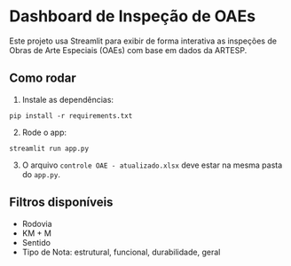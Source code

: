 
# Dashboard de Inspeção de OAEs

Este projeto usa Streamlit para exibir de forma interativa as inspeções de Obras de Arte Especiais (OAEs) com base em dados da ARTESP.

## Como rodar

1. Instale as dependências:
```
pip install -r requirements.txt
```

2. Rode o app:
```
streamlit run app.py
```

3. O arquivo `controle OAE - atualizado.xlsx` deve estar na mesma pasta do `app.py`.

## Filtros disponíveis

- Rodovia
- KM + M
- Sentido
- Tipo de Nota: estrutural, funcional, durabilidade, geral
